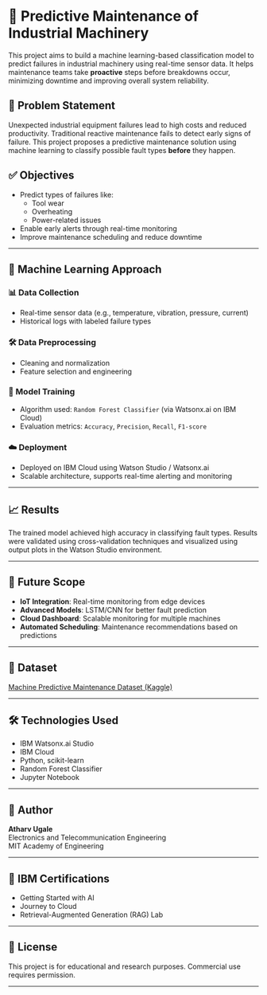 # 🔧 Predictive Maintenance of Industrial Machinery

This project aims to build a machine learning-based classification model to predict failures in industrial machinery using real-time sensor data. It helps maintenance teams take **proactive** steps before breakdowns occur, minimizing downtime and improving overall system reliability.

## 📌 Problem Statement

Unexpected industrial equipment failures lead to high costs and reduced productivity. Traditional reactive maintenance fails to detect early signs of failure. This project proposes a predictive maintenance solution using machine learning to classify possible fault types **before** they happen.

## ✅ Objectives

- Predict types of failures like:
  - Tool wear
  - Overheating
  - Power-related issues
- Enable early alerts through real-time monitoring
- Improve maintenance scheduling and reduce downtime

---

## 🧠 Machine Learning Approach

### 📊 Data Collection
- Real-time sensor data (e.g., temperature, vibration, pressure, current)
- Historical logs with labeled failure types

### 🛠️ Data Preprocessing
- Cleaning and normalization
- Feature selection and engineering

### 🧪 Model Training
- Algorithm used: `Random Forest Classifier` (via Watsonx.ai on IBM Cloud)
- Evaluation metrics: `Accuracy`, `Precision`, `Recall`, `F1-score`

### ☁️ Deployment
- Deployed on IBM Cloud using Watson Studio / Watsonx.ai
- Scalable architecture, supports real-time alerting and monitoring

---

## 📈 Results

The trained model achieved high accuracy in classifying fault types. Results were validated using cross-validation techniques and visualized using output plots in the Watson Studio environment.

---

## 🚀 Future Scope

- **IoT Integration**: Real-time monitoring from edge devices
- **Advanced Models**: LSTM/CNN for better fault prediction
- **Cloud Dashboard**: Scalable monitoring for multiple machines
- **Automated Scheduling**: Maintenance recommendations based on predictions

---

## 🔗 Dataset

[Machine Predictive Maintenance Dataset (Kaggle)](https://www.kaggle.com/datasets/shivamb/machine-predictive-maintenance-classification)

---

## 🛠️ Technologies Used

- IBM Watsonx.ai Studio
- IBM Cloud
- Python, scikit-learn
- Random Forest Classifier
- Jupyter Notebook

---

## 👤 Author

**Atharv Ugale**  
Electronics and Telecommunication Engineering  
MIT Academy of Engineering

---

## 🏅 IBM Certifications

- Getting Started with AI  
- Journey to Cloud  
- Retrieval-Augmented Generation (RAG) Lab  

---

## 📄 License

This project is for educational and research purposes. Commercial use requires permission.

---

